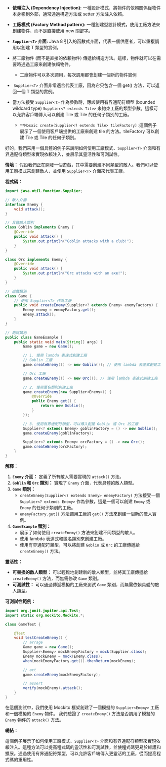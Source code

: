 - **依賴注入 (Dependency Injection):** 一種設計模式，將物件的依賴關係從物件本身移到外部，通常通過構造方法或 setter 方法注入依賴。
- **工廠模式 (Factory Method pattern):** 一種創建型設計模式，使用工廠方法來創建物件，而不是直接使用 new 關鍵字。
- **`Supplier<T>` 介面:** Java 8 引入的函數式介面，代表一個供應者，可以重複調用以創建 T 類型的實例。



- 將工廠物件 (而不是直接的依賴物件) 傳遞給構造方法。這樣，物件就可以在需要時通過工廠來創建依賴物件。
	- 工廠物件可以多次調用，每次調用都會創建一個新的物件實例
-  `Supplier<T>` 介面非常適合代表工廠，因為它只包含一個 get() 方法，可以返回一個 T 類型的實例。
- 當方法接受 `Supplier<T>` 作為參數時，應該使用有界通配符類型 (bounded wildcard type) `Supplier<? extends Tile>` 來約束工廠的類型參數。這樣可以允許客戶端傳入可以創建 Tile 或 Tile 的任何子類別的工廠。
	- `**Mosaic create(Supplier<? extends Tile> tileFactory):`這個例子展示了一個使用客戶端提供的工廠來創建 tile 的方法。tileFactory 可以創建 Tile 或 Tile 的任何子類別。



好的，我們來用一個具體的例子來說明如何使用工廠模式、`Supplier<T>` 介面和有界通配符類型來實現依賴注入，並展示其靈活性和可測試性。

**情境：**
假設我們正在開發一個遊戲，其中需要創建不同類型的敵人。我們可以使用工廠模式來創建敵人，並使用 `Supplier<T>` 介面來代表工廠。

**程式碼：**
```java
import java.util.function.Supplier;

// 敵人介面
interface Enemy {
    void attack();
}

// 具體敵人類別
class Goblin implements Enemy {
    @Override
    public void attack() {
        System.out.println("Goblin attacks with a club!");
    }
}

class Orc implements Enemy {
    @Override
    public void attack() {
        System.out.println("Orc attacks with an axe!");
    }
}

// 遊戲類別
class Game {
    // 使用 Supplier<T> 作為工廠
    public void createEnemy(Supplier<? extends Enemy> enemyFactory) {
        Enemy enemy = enemyFactory.get();
        enemy.attack();
    }
}

// 測試類別
public class GameExample {
    public static void main(String[] args) {
        Game game = new Game();

		// 1. 使用 lambda 表達式創建工廠
        // Goblin 工廠
        game.createEnemy(() -> new Goblin()); // 使用 lambda 表達式創建工廠

        // Orc 工廠
        game.createEnemy(() -> new Orc()); // 使用 lambda 表達式創建工廠

        // 2. 使用匿名類別創建工廠
        game.createEnemy(new Supplier<Enemy>() {
            @Override
            public Enemy get() {
                return new Goblin();
            }
        });

        // 3. 使用有界通配符類型，可以傳入創建 Goblin 或 Orc 的工廠
        Supplier<? extends Enemy> goblinFactory = () -> new Goblin();
        game.createEnemy(goblinFactory);

        Supplier<? extends Enemy> orcFactory = () -> new Orc();
        game.createEnemy(orcFactory);
    }
}
```

**解釋：**

1. **`Enemy` 介面：** 定義了所有敵人需要實現的 `attack()` 方法。
2. **`Goblin` 和 `Orc` 類別：** 實現了 `Enemy` 介面，代表具體的敵人類型。
3. **`Game` 類別：**
   * `createEnemy(Supplier<? extends Enemy> enemyFactory)` 方法接受一個 `Supplier<? extends Enemy>` 作為參數，這是一個可以創建 `Enemy` 或 `Enemy` 的任何子類別的工廠。
   * `enemyFactory.get()` 方法調用工廠的 `get()` 方法來創建一個新的敵人實例。
4. **`GameExample` 類別：**
   * 展示了如何使用 `createEnemy()` 方法來創建不同類型的敵人。
   * 使用 lambda 表達式和匿名類別來創建工廠。
   * 使用有界通配符類型，可以將創建 `Goblin` 或 `Orc` 的工廠傳遞給 `createEnemy()` 方法。

**靈活性：**

* **可替換的敵人類型：**  可以輕鬆地創建新的敵人類型，並將其工廠傳遞給 `createEnemy()` 方法，而無需修改 `Game` 類別。
* **可測試性：**  可以通過傳遞模擬的工廠來測試 `Game` 類別，而無需依賴具體的敵人類型。

**可測試性範例：**

```java
import org.junit.jupiter.api.Test;
import static org.mockito.Mockito.*;

class GameTest {

    @Test
    void testCreateEnemy() {
        // arrage
        Game game = new Game();
        Supplier<Enemy> mockEnemyFactory = mock(Supplier.class);
        Enemy mockEnemy = mock(Enemy.class);
        when(mockEnemyFactory.get()).thenReturn(mockEnemy);

		// act
        game.createEnemy(mockEnemyFactory);

        // assert
        verify(mockEnemy).attack();
    }
}
```

在這個測試中，我們使用 Mockito 框架創建了一個模擬的 `Supplier<Enemy>` 工廠和一個模擬的 `Enemy` 物件。
我們驗證了 `createEnemy()` 方法是否調用了模擬的 `Enemy` 物件的 `attack()` 方法。

**總結：**

這個例子展示了如何使用工廠模式、`Supplier<T>` 介面和有界通配符類型來實現依賴注入。這種方法可以提高程式碼的靈活性和可測試性，並使程式碼更易於維護和擴展。通過使用有界通配符類型，可以允許客戶端傳入更靈活的工廠，從而提高程式碼的重用性。
